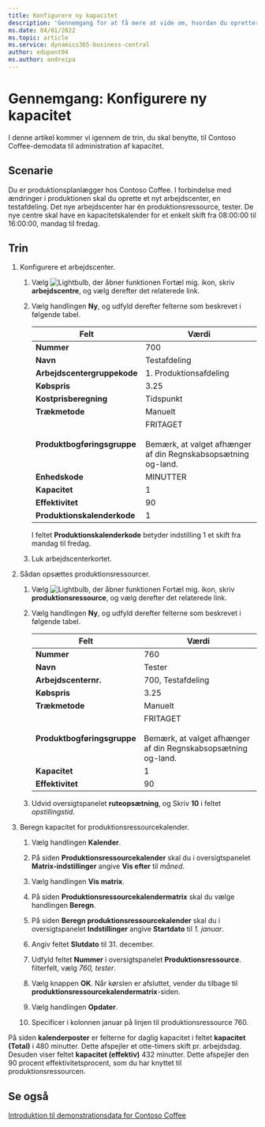 ```yaml
---
title: Konfigurere ny kapacitet
description: 'Gennemgang for at få mere at vide om, hvordan du opretter et nyt arbejdscenter med en kapacitets kalender til et enkelt skift i Business central.'
ms.date: 04/01/2022
ms.topic: article
ms.service: dynamics365-business-central
author: edupont04
ms.author: andreipa
---
```


# <a name="walkthrough-set-up-new-capacity"></a><a name="walkthrough-set-up-new-capacity"></a>Gennemgang: Konfigurere ny kapacitet

I denne artikel kommer vi igennem de trin, du skal benytte, til Contoso Coffee-demodata til administration af kapacitet.  

## <a name="scenario"></a><a name="scenario"></a>Scenarie

Du er produktionsplanlægger hos Contoso Coffee. I forbindelse med ændringer i produktionen skal du oprette et nyt arbejdscenter, en testafdeling. Det nye arbejdscenter har én produktionsressource, tester. De nye centre skal have en kapacitetskalender for et enkelt skift fra 08:00:00 til 16:00:00, mandag til fredag.  

## <a name="steps"></a><a name="steps"></a>Trin

1. Konfigurere et arbejdscenter.

    1. Vælg ![Lightbulb, der åbner funktionen Fortæl mig.](../../media/ui-search/search_small.png "Fortæl mig, hvad du vil foretage dig") ikon, skriv **arbejdscentre**, og vælg derefter det relaterede link.  

    2. Vælg handlingen **Ny**, og udfyld derefter felterne som beskrevet i følgende tabel.  

        |Felt  |Værdi  |
        |---------|---------|
        |**Nummer** |700|
        |**Navn** |Testafdeling|
        |**Arbejdscentergruppekode** |1. Produktionsafdeling|
        |**Købspris**|3.25|
        |**Kostprisberegning**|Tidspunkt|
        |**Trækmetode**|Manuelt|
        |**Produktbogføringsgruppe**|FRITAGET</br></br>Bemærk, at valget afhænger af din Regnskabsopsætning og-land.|
        |**Enhedskode** |MINUTTER|
        |**Kapacitet** |1|
        |**Effektivitet** |90|
        |**Produktionskalenderkode** |1|

        I feltet **Produktionskalenderkode** betyder indstilling 1 et skift fra mandag til fredag.

    3. Luk arbejdscenterkortet.

2. Sådan opsættes produktionsressourcer.

    1. Vælg ![Lightbulb, der åbner funktionen Fortæl mig.](../../media/ui-search/search_small.png "Fortæl mig, hvad du vil foretage dig") ikon, skriv **produktionsressource**, og vælg derefter det relaterede link.  

    2. Vælg handlingen **Ny**, og udfyld derefter felterne som beskrevet i følgende tabel.  

        |Felt  |Værdi  |
        |---------|---------|
        |**Nummer** |760|
        |**Navn** |Tester|
        |**Arbejdscenternr.** |700, Testafdeling|
        |**Købspris**|3.25|
        |**Trækmetode**|Manuelt|
        |**Produktbogføringsgruppe**|FRITAGET</br></br>Bemærk, at valget afhænger af din Regnskabsopsætning og-land.|
        |**Kapacitet** |1|
        |**Effektivitet** |90|
    3. Udvid oversigtspanelet **ruteopsætning**, og Skriv **10** i feltet *opstillingstid*.  

3. Beregn kapacitet for produktionsressourcekalender.  

    1. Vælg handlingen **Kalender**.  

    2. På siden **Produktionsressourcekalender** skal du i oversigtspanelet **Matrix-indstillinger** angive **Vis efter** til *måned*.  

    3. Vælg handlingen **Vis matrix**.  

    4. På siden **Produktionsressourcekalendermatrix** skal du vælge handlingen **Beregn**.  

    5. På siden **Beregn produktionsressourcekalender** skal du i oversigtspanelet **Indstillinger** angive **Startdato** til *1. januar*.  

    6. Angiv feltet **Slutdato** til 31. december.  

    7. Udfyld feltet **Nummer** i oversigtspanelet **Produktionsressource**. filterfelt, vælg *760, tester*.  

    8. Vælg knappen **OK**. Når kørslen er afsluttet, vender du tilbage til **produktionsressourcekalendermatrix**-siden.  

    9. Vælg handlingen **Opdater**.  

    10. Specificer i kolonnen januar på linjen til produktionsressource 760.  

På siden **kalenderposter** er felterne for daglig kapacitet i feltet **kapacitet (Total)** i 480 minutter. Dette afspejler et otte-timers skift pr. arbejdsdag. Desuden viser feltet **kapacitet (effektiv)** 432 minutter. Dette afspejler den 90 procent effektivitetsprocent, som du har knyttet til produktionsressourcen.  

## <a name="see-also"></a><a name="see-also"></a>Se også

[Introduktion til demonstrationsdata for Contoso Coffee](../contoso-coffee-intro.md)  
